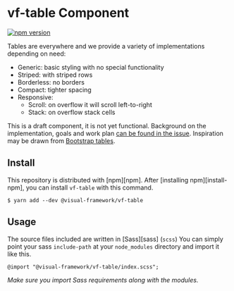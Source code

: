 # vf-table Component

[![npm version](https://badge.fury.io/js/%40visual-framework%2Fvf-table.svg)](https://badge.fury.io/js/%40visual-framework%2Fvf-table)

Tables are everywhere and we provide a variety of implementations depending on need:

- Generic: basic styling with no special functionality
- Striped: with striped rows
- Borderless: no borders
- Compact: tighter spacing
- Responsive:
   - Scroll: on overflow it will scroll left-to-right
   - Stack: on overflow stack cells

This is a draft component, it is not yet functional. Background on the implementation, goals and work plan [can be found in the issue](https://github.com/visual-framework/vf-core/issues/235). Inspiration may be drawn from [Bootstrap tables](https://getbootstrap.com/docs/4.4/content/tables/).

## Install

This repository is distributed with [npm][npm]. After [installing npm][install-npm], you can install `vf-table` with this command.

```
$ yarn add --dev @visual-framework/vf-table
```

## Usage

The source files included are written in [Sass][sass] (`scss`) You can simply point your sass `include-path` at your `node_modules` directory and import it like this.

```
@import "@visual-framework/vf-table/index.scss";
```

_Make sure you import Sass requirements along with the modules._
